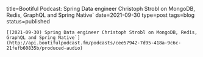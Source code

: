 
title=Bootiful Podcast: Spring Data engineer Christoph Strobl on MongoDB, Redis, GraphQL and Spring Native`
date=2021-09-30
type=post
tags=blog
status=published
~~~~~~
[(2021-09-30) Spring Data engineer Christoph Strobl on MongoDB, Redis, GraphQL and Spring Native`](http://api.bootifulpodcast.fm/podcasts/cee57942-7d95-418a-9c6c-21fefb60835b/produced-audio) 
            